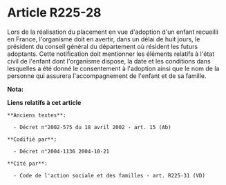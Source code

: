 # Article R225-28

Lors de la réalisation du placement en vue d'adoption d'un enfant recueilli en France, l'organisme doit en avertir, dans un
délai de huit jours, le président du conseil général du département où résident les futurs adoptants. Cette notification doit
mentionner les éléments relatifs à l'état civil de l'enfant dont l'organisme dispose, la date et les conditions dans
lesquelles a été donné le consentement à l'adoption ainsi que le nom de la personne qui assurera l'accompagnement de l'enfant
et de sa famille.

**Nota:**



**Liens relatifs à cet article**

	**Anciens textes**:

	  - Décret n°2002-575 du 18 avril 2002 - art. 15 (Ab)

	**Codifié par**:

	  - Décret n°2004-1136 2004-10-21

	**Cité par**:

	  - Code de l'action sociale et des familles - art. R225-31 (VD)
